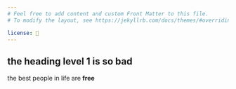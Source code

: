 ```yaml
---
# Feel free to add content and custom Front Matter to this file.
# To modify the layout, see https://jekyllrb.com/docs/themes/#overriding-theme-defaults

license: 🥖
---
```


## the heading level 1 is so bad

the best people in life are **free**

